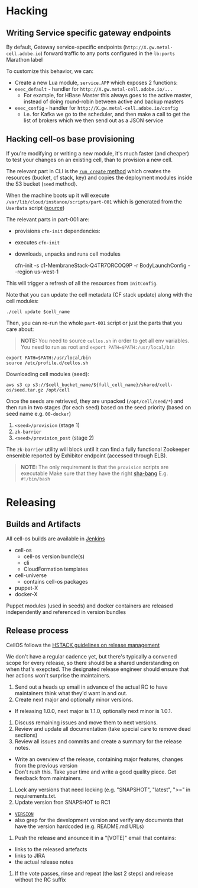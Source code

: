 # Hacking

## Writing Service specific gateway endpoints

By default, Gateway service-specific endpoints (`http://X.gw.metal-cell.adobe.io`) forward traffic to any ports configured in the `lb:ports` Marathon label

To customize this behavior, we can:

* Create a new Lua module, `service.APP` which exposes 2 functions: 
* `exec_default` - handler for `http://X.gw.metal-cell.adobe.io/...`
    * For example, for HBase Master this always goes to the active master, instead of doing round-robin between active and backup masters
* `exec_config` - handler for `http://X.gw.metal-cell.adobe.io/config`
    * i.e. for Kafka we go to the scheduler, and then make a call to get the list of brokers which we then send out as a JSON service

## Hacking cell-os base provisioning

If you're modifying or writing a new module, it's much faster (and cheaper) to test your 
changes on an existing cell, than to provision a new cell. 

The relevant part in CLI is the 
[`run_create` method](https://git.corp.adobe.com/metal-cell/cell-os/blob/master/cell.py#L580)
which creates the resources (bucket, cf stack, key) and copies the deployment modules inside
the S3 bucket (`seed` method).

When the machine boots up it will execute `/var/lib/cloud/instance/scripts/part-001` which is 
generated from the `UserData` script 
([source](https://git.corp.adobe.com/metal-cell/cell-os/blob/master/deploy/aws/elastic-cell-scaling-group.py))

The relevant parts in part-001 are:

* provisions `cfn-init` dependencies:
* executes `cfn-init` 
* downloads, unpacks and runs cell modules

    cfn-init -s c1-MembraneStack-Q4TR7ORCOQ9P -r BodyLaunchConfig  --region us-west-1

This will trigger a refresh of all the resources from `InitConfig`.

Note that you can update the cell metadata (CF stack update) along with the cell modules:

    ./cell update $cell_name
    
Then, you can re-run the whole `part-001` script or just the parts that you care about:

> **NOTE:**
You need to source `cellos.sh` in order to get all env variables.  
You need to run as root and `export PATH=$PATH:/usr/local/bin`  
    
    export PATH=$PATH:/usr/local/bin
    source /etc/profile.d/cellos.sh

Downloading cell modules (seed):

    aws s3 cp s3://$cell_bucket_name/${full_cell_name}/shared/cell-os/seed.tar.gz /opt/cell

Once the seeds are retrieved, they are unpacked (`/opt/cell/seed/*`) and then run in two 
stages (for each seed) based on the seed priority (based on seed name e.g. `00-docker`)  

1. `<seed>/provision` (stage 1)
2. `zk-barrier`
3. `<seed>/provision_post` (stage 2)

The `zk-barrier` utility will block until it can find a fully functional Zookeeper 
ensemble reported by Exhibitor endpoint (accessed through ELB).  

> **NOTE:** The only requirement is that the `provision` scripts are executable
Make sure that they have the right [sha-bang](http://www.tldp.org/LDP/abs/html/sha-bang.html)
E.g. `#!/bin/bash`

# Releasing

## Builds and Artifacts 

All cell-os builds are available in 
[Jenkins](http://bucasit-build.corp.adobe.com:8080/jenkins/view/cell-os/)

* cell-os
  * cell-os version bundle(s)
  * cli
  * CloudFormation templates
* cell-universe
  * contains cell-os packages
* puppet-X
* docker-X

Puppet modules (used in seeds) and docker containers are released independently and
referenced in version bundles
 
## Release process

CellOS follows the [HSTACK guidelines on release management](https://git.corp.adobe.com/pages/hstack/opendev/hstack_release_mgmt.html)

We don't have a regular cadence yet, but there's typically a convened scope for
every release, so there should be a shared understanding on when that's exepcted.
The designated release engineer should ensure that her actions won't surprise
the maintainers.

1. Send out a heads up email in advance of the actual RC to have maintainers 
think what they'd want in and out.
1. Create next major and optionally minor versions. 
  * If releasing 1.0.0, next major is 1.1.0, optionally next minor is 1.0.1.
1. Discuss remaining issues and move them to next versions.
1. Review and update all documentation (take special care to remove dead sections)
1. Review all issues and commits and create a summary for the release notes.
  * Write an overview of the release, containing major features, changes from 
  the previous version
  * Don't rush this. Take your time and write a good quality piece. Get feedback 
  from maintainers.
1. Lock any versions that need locking (e.g. "SNAPSHOT", "latest", ">=" in requirements.txt.
1. Update version fron SNAPSHOT to RC1 
  * [`VERSION`](https://git.corp.adobe.com/metal-cell/cell-os/blob/master/VERSIO://git.corp.adobe.com/metal-cell/cell-os/blob/master/VERSION)
  * also grep for the development version and verify any documents that have the 
  version hardcoded (e.g. README.md URLs) 
1. Push the release and anounce it in a "[VOTE]" email that contains:
  * links to the released artefacts
  * links to JIRA
  * the actual release notes 
1. If the vote passes, rinse and repeat (the last 2 steps) and release without the RC
suffix


